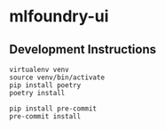 # mlfoundry-ui

## Development Instructions 
```
virtualenv venv 
source venv/bin/activate
pip install poetry 
poetry install

pip install pre-commit
pre-commit install
```
